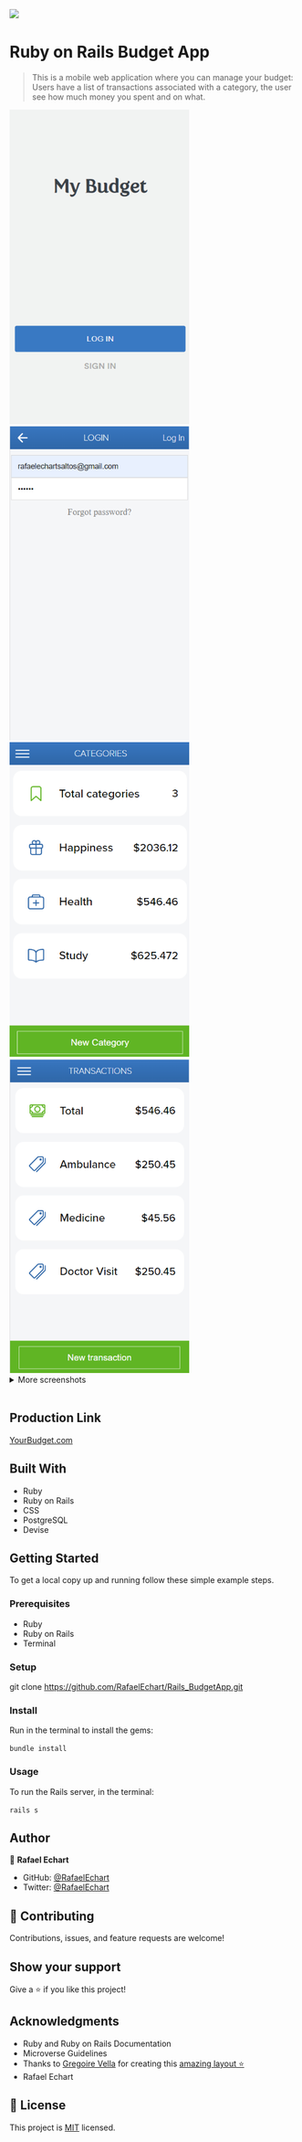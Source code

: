 ![](https://img.shields.io/badge/Microverse-blueviolet)

# Ruby on Rails Budget App

> This is a mobile web application where you can manage your budget: Users have a list of transactions associated with a category, the user see how much money you spent and on what.

<div>
<img width="315" height="551" alt="portfolio_view" src="./assets/MyBudgetSplashScreen.png">
<img width="315" height="551" alt="portfolio_view" src="./assets/loginScreen.png">
<img width="315" height="551" alt="portfolio_view" src="./assets/allCategories.png">
<img width="315" height="551" alt="portfolio_view" src="./assets/categoriesTransactions.png">
</div>

<details>

<summary>More screenshots</summary>

## 📋 Menu Drawer
<img width="315" height="551" alt="portfolio_view" src="./assets/gifmenuDrawer.gif">

## 📋 Desktop Version
<img width="1024" height="433" alt="portfolio_view" src="./assets/desktopversiona.png">

</details>

<br/>


## Production Link

[YourBudget.com](https://serene-hamlet-05104.herokuapp.com/)

## Built With

- Ruby
- Ruby on Rails
- CSS
- PostgreSQL
- Devise


## Getting Started

To get a local copy up and running follow these simple example steps.

### Prerequisites

- Ruby
- Ruby on Rails 
- Terminal

### Setup

git clone https://github.com/RafaelEchart/Rails_BudgetApp.git

### Install

Run in the terminal to install the gems:

`bundle install`

### Usage

To run the Rails server, in the terminal: 

`rails s`

## Author

👤 **Rafael Echart**

- GitHub: [@RafaelEchart](https://github.com/rafaelechart)
- Twitter: [@RafaelEchart](https://twitter.com/rafaelechart)


## 🤝 Contributing

Contributions, issues, and feature requests are welcome!


## Show your support

Give a ⭐️ if you like this project!

## Acknowledgments

- Ruby and Ruby on Rails Documentation
- Microverse Guidelines
- Thanks to [Gregoire Vella](https://www.behance.net/gregoirevella) for creating this [amazing layout ⭐️](https://www.behance.net/gallery/19759151/Snapscan-iOs-design-and-branding?tracking_source=)
- Rafael Echart

## 📝 License

This project is [MIT](./MIT.md) licensed.
